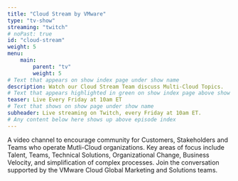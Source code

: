 ```yaml
---
title: "Cloud Stream by VMware"
type: "tv-show"
streaming: "twitch"
# noPast: true
id: "cloud-stream"
weight: 5
menu:
    main:
        parent: "tv"
        weight: 5
# Text that appears on show index page under show name
description: Watch our Cloud Stream Team discuss Multi-Cloud Topics.
# Text that appears highlighted in green on show index page above show name
teaser: Live Every Friday at 10am ET
# Text that shows on show page under show name
subheader: Live streaming on Twitch, every Friday at 10am ET.
# Any content below here shows up above episode index
---
```


A video channel to encourage community for Customers, Stakeholders and Teams who operate Mutli-Cloud organizations. Key areas of focus include Talent, Teams, Technical Solutions, Organizational Change, Business Velocity, and simplification of complex processes. Join the conversation supported by the VMware Cloud Global Marketing and Solutions teams.